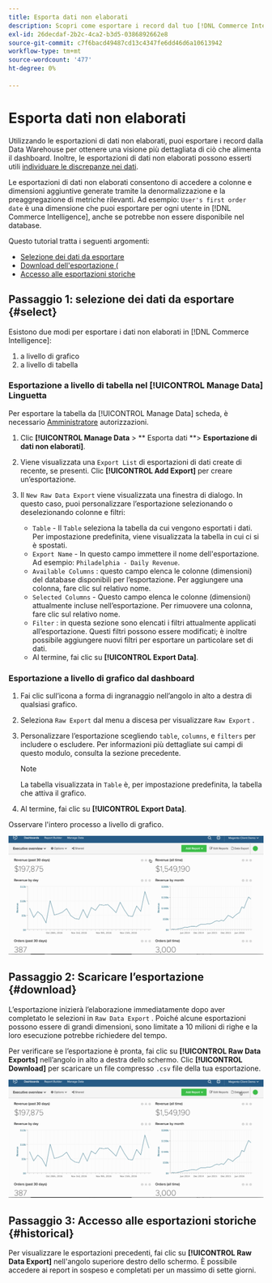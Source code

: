 ```yaml
---
title: Esporta dati non elaborati
description: Scopri come esportare i record dal tuo [!DNL Commerce Intelligence] Data Warehouse per avere una visione più dettagliata di ciò che alimenta il dashboard.
exl-id: 26decdaf-2b2c-4ca2-b3d5-0386892662e8
source-git-commit: c7f6bacd49487cd13c4347fe6dd46d6a10613942
workflow-type: tm+mt
source-wordcount: '477'
ht-degree: 0%

---
```


# Esporta dati non elaborati

Utilizzando le esportazioni di dati non elaborati, puoi esportare i record dalla Data Warehouse per ottenere una visione più dettagliata di ciò che alimenta il dashboard. Inoltre, le esportazioni di dati non elaborati possono esserti utili [individuare le discrepanze nei dati](https://experienceleague.adobe.com/docs/commerce-knowledge-base/kb/troubleshooting/miscellaneous/using-data-exports-to-pinpoint-discrepancies.html).

Le esportazioni di dati non elaborati consentono di accedere a colonne e dimensioni aggiuntive generate tramite la denormalizzazione e la preaggregazione di metriche rilevanti. Ad esempio: `User's first order date` è una dimensione che puoi esportare per ogni utente in [!DNL Commerce Intelligence], anche se potrebbe non essere disponibile nel database.

Questo tutorial tratta i seguenti argomenti:

* [Selezione dei dati da esportare](#select)
* [Download dell&#39;esportazione (](#download)
* [Accesso alle esportazioni storiche](#historical)

## Passaggio 1: selezione dei dati da esportare {#select}

Esistono due modi per esportare i dati non elaborati in [!DNL Commerce Intelligence]:

1. a livello di grafico
1. a livello di tabella

### Esportazione a livello di tabella nel [!UICONTROL Manage Data] Linguetta

Per esportare la tabella da [!UICONTROL Manage Data] scheda, è necessario [Amministratore](../administrator/user-management/user-management.md) autorizzazioni.

1. Clic **[!UICONTROL Manage Data** > ** Esporta dati **> **Esportazione di dati non elaborati]**.
1. Viene visualizzata una `Export List` di esportazioni di dati create di recente, se presenti. Clic **[!UICONTROL Add Export]** per creare un’esportazione.
1. Il `New Raw Data Export` viene visualizzata una finestra di dialogo. In questo caso, puoi personalizzare l’esportazione selezionando o deselezionando colonne e filtri:

   * `Table` - Il `Table` seleziona la tabella da cui vengono esportati i dati. Per impostazione predefinita, viene visualizzata la tabella in cui ci si è spostati.
   * `Export Name` - In questo campo immettere il nome dell&#39;esportazione. Ad esempio: `Philadelphia - Daily Revenue`.
   * `Available Columns` : questo campo elenca le colonne (dimensioni) del database disponibili per l’esportazione. Per aggiungere una colonna, fare clic sul relativo nome.
   * `Selected Columns` - Questo campo elenca le colonne (dimensioni) attualmente incluse nell’esportazione. Per rimuovere una colonna, fare clic sul relativo nome.
   * `Filter` : in questa sezione sono elencati i filtri attualmente applicati all’esportazione. Questi filtri possono essere modificati; è inoltre possibile aggiungere nuovi filtri per esportare un particolare set di dati.
   * Al termine, fai clic su **[!UICONTROL Export Data]**.

### Esportazione a livello di grafico dal dashboard

1. Fai clic sull’icona a forma di ingranaggio nell’angolo in alto a destra di qualsiasi grafico.

1. Seleziona `Raw Export` dal menu a discesa per visualizzare `Raw Export` .

1. Personalizzare l’esportazione scegliendo `table`, `columns`, e `filters` per includere o escludere. Per informazioni più dettagliate sui campi di questo modulo, consulta la sezione precedente.

   >[!NOTE]
   >
   >La tabella visualizzata in `Table` è, per impostazione predefinita, la tabella che attiva il grafico.

1. Al termine, fai clic su **[!UICONTROL Export Data]**.

Osservare l&#39;intero processo a livello di grafico.

![](../assets/Chart-level_export.gif)

## Passaggio 2: Scaricare l’esportazione {#download}

L’esportazione inizierà l’elaborazione immediatamente dopo aver completato le selezioni in `Raw Data Export` . Poiché alcune esportazioni possono essere di grandi dimensioni, sono limitate a 10 milioni di righe e la loro esecuzione potrebbe richiedere del tempo.

Per verificare se l’esportazione è pronta, fai clic su **[!UICONTROL Raw Data Exports]** nell’angolo in alto a destra dello schermo. Clic **[!UICONTROL Download]** per scaricare un file compresso `.csv` file della tua esportazione.

![](../assets/Downloading_export.gif)

## Passaggio 3: Accesso alle esportazioni storiche {#historical}

Per visualizzare le esportazioni precedenti, fai clic su **[!UICONTROL Raw Data Export]** nell&#39;angolo superiore destro dello schermo. È possibile accedere ai report in sospeso e completati per un massimo di sette giorni.
